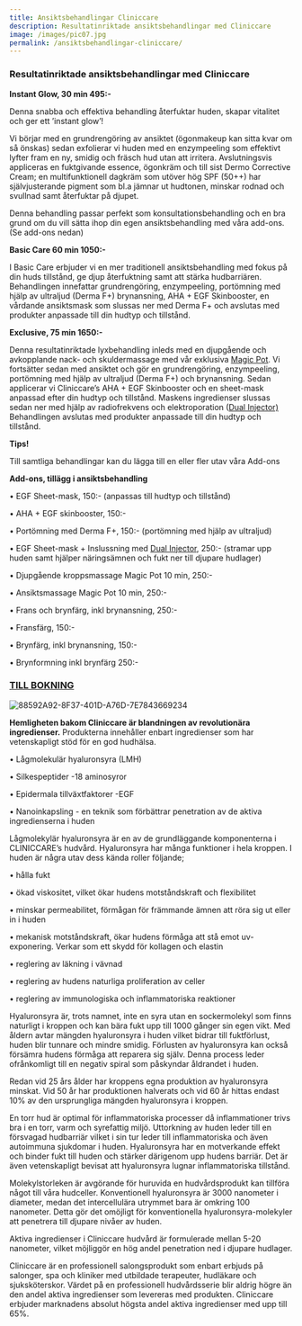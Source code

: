 ```yaml
---
title: Ansiktsbehandlingar Cliniccare
description: Resultatinriktade ansiktsbehandlingar med Cliniccare
image: /images/pic07.jpg
permalink: /ansiktsbehandlingar-cliniccare/
---
```





### Resultatinriktade ansiktsbehandlingar med Cliniccare







**Instant Glow, 30 min 495:-**







Denna snabba och effektiva behandling återfuktar huden, skapar vitalitet och ger ett ’instant glow’!







Vi börjar med en grundrengöring av ansiktet (ögonmakeup kan sitta kvar om så önskas) sedan exfolierar vi huden med en enzympeeling som effektivt lyfter fram en ny, smidig och fräsch hud utan att irritera. Avslutningsvis appliceras en fuktgivande essence, ögonkräm och till sist Dermo Corrective Cream; en multifunktionell dagkräm som utöver hög SPF (50++) har självjusterande pigment som bl.a jämnar ut hudtonen, minskar rodnad och svullnad samt återfuktar på djupet.







Denna behandling passar perfekt som konsultationsbehandling och en bra grund om du vill sätta ihop din egen ansiktsbehandling med våra add-ons. (Se add-ons nedan)








**Basic Care 60 min 1050:-**







I Basic Care erbjuder vi en mer traditionell ansiktsbehandling med fokus på din huds tillstånd, ge djup återfuktning samt att stärka hudbarriären. Behandlingen innefattar grundrengöring, enzympeeling, portömning med hjälp av ultraljud (Derma F+) brynansning, AHA + EGF Skinbooster, en vårdande ansiktsmask som slussas ner med Derma F+ och avslutas med produkter anpassade till din hudtyp och tillstånd.








**Exclusive, 75 min 1650:-**







Denna resultatinriktade lyxbehandling inleds med en djupgående och avkopplande nack- och skuldermassage med vår exklusiva [Magic Pot](http://pipershudvard.com/kroppsbehandlingar-magic-pot/). Vi fortsätter sedan med ansiktet och gör en grundrengöring, enzympeeling, portömning med hjälp av ultraljud (Derma F+) och brynansning. Sedan applicerar vi Cliniccare’s AHA + EGF Skinbooster och en sheet-mask anpassad efter din hudtyp och tillstånd. Maskens ingredienser slussas sedan ner med hjälp av radiofrekvens och elektroporation ([Dual Injector) ](http://pipershudvard.com/dual-injector/)Behandlingen avslutas med produkter anpassade till din hudtyp och tillstånd.







**Tips!**







Till samtliga behandlingar kan du lägga till en eller fler utav våra Add-ons







**Add-ons, tillägg i ansiktsbehandling**







• EGF Sheet-mask, 150:- (anpassas till hudtyp och tillstånd)







• AHA + EGF skinbooster, 150:-







• Portömning med Derma F+, 150:- (portömning med hjälp av ultraljud)







• EGF Sheet-mask + Inslussning med [Dual Injector](http://pipershudvard.com/dual-injector/), 250:- (stramar upp huden samt hjälper näringsämnen och fukt ner till djupare hudlager)







• Djupgående kroppsmassage Magic Pot 10 min, 250:-







• Ansiktsmassage Magic Pot 10 min, 250:-







• Frans och brynfärg, inkl brynansning, 250:-







• Fransfärg, 150:-







• Brynfärg, inkl brynansning, 150:-







• Brynformning inkl brynfärg 250:-







### [TILL BOKNING](https://pipershudvard.wordpress.com/kontakta-oss/)







![88592A92-8F37-401D-A76D-7E7843669234](https://pipershudvard.files.wordpress.com/2017/10/88592a92-8f37-401d-a76d-7e7843669234.jpeg?w=600)







**Hemligheten bakom Cliniccare är blandningen av revolutionära ingredienser.** Produkterna innehåller enbart ingredienser som har vetenskapligt stöd för en god hudhälsa.







• Lågmolekulär hyaluronsyra (LMH)







• Silkespeptider -18 aminosyror







• Epidermala tillväxtfaktorer -EGF







• Nanoinkapsling - en teknik som förbättrar penetration av de aktiva ingredienserna i huden







Lågmolekylär hyaluronsyra är en av de grundläggande komponenterna i CLINICCARE’s hudvård. Hyaluronsyra har många funktioner i hela kroppen. I huden är några utav dess kända roller följande;







• hålla fukt







• ökad viskositet, vilket ökar hudens motståndskraft och flexibilitet







• minskar permeabilitet, förmågan för främmande ämnen att röra sig ut eller in i huden







• mekanisk motståndskraft, ökar hudens förmåga att stå emot uv-exponering. Verkar som ett skydd för kollagen och elastin







• reglering av läkning i vävnad







• reglering av hudens naturliga proliferation av celler







• reglering av immunologiska och inflammatoriska reaktioner







Hyaluronsyra är, trots namnet, inte en syra utan en sockermolekyl som finns naturligt i kroppen och kan bära fukt upp till 1000 gånger sin egen vikt. Med åldern avtar mängden hyaluronsyra i huden vilket bidrar till fuktförlust, huden blir tunnare och mindre smidig. Förlusten av hyaluronsyra kan också försämra hudens förmåga att reparera sig själv. Denna process leder ofrånkomligt till en negativ spiral som påskyndar åldrandet i huden.







Redan vid 25 års ålder har kroppens egna produktion av hyaluronsyra minskat. Vid 50 år har produktionen halverats och vid 60 år hittas endast 10% av den ursprungliga mängden hyaluronsyra i kroppen.







En torr hud är optimal för inflammatoriska processer då inflammationer trivs bra i en torr, varm och syrefattig miljö. Uttorkning av huden leder till en försvagad hudbarriär vilket i sin tur leder till inflammatoriska och även autoimmuna sjukdomar i huden. Hyaluronsyra har en motverkande effekt och binder fukt till huden och stärker därigenom upp hudens barriär. Det är även vetenskapligt bevisat att hyaluronsyra lugnar inflammatoriska tillstånd.







Molekylstorleken är avgörande för huruvida en hudvårdsprodukt kan tillföra något till våra hudceller. Konventionell hyaluronsyra är 3000 nanometer i diameter, medan det intercellulära utrymmet bara är omkring 100 nanometer. Detta gör det omöjligt för konventionella hyaluronsyra-molekyler att penetrera till djupare nivåer av huden.







Aktiva ingredienser i Cliniccare hudvård är formulerade mellan 5-20 nanometer, vilket möjliggör en hög andel penetration ned i djupare hudlager.







Cliniccare är en professionell salongsprodukt som enbart erbjuds på salonger, spa och kliniker med utbildade terapeuter, hudläkare och sjuksköterskor. Värdet på en professionell hudvårdsserie blir aldrig högre än den andel aktiva ingredienser som levereras med produkten. Cliniccare erbjuder marknadens absolut högsta andel aktiva ingredienser med upp till 65%.




